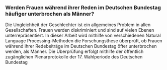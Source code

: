 ### Werden Frauen während ihrer Reden im Deutschen Bundestag häufiger unterbrochen als Männer?


Die Ungleichheit der Geschlechter ist ein allgemeines Problem in allen Gesellschaften. Frauen werden diskriminiert und sind auf vielen Ebenen unterrepräsentiert. In dieser Arbeit wird mithilfe von verschiedenen Natural Language Processing-Methoden die Forschungsthese überprüft, ob Frauen während ihrer Redebeiträge im Deutschen Bundestag öfter unterbrochen werden, als Männer. Die Überprüfung erfolgt mithilfe der öffentlich zugänglichen Plenarprotokolle der 17. Wahlperiode des Deutschen Bundestag
